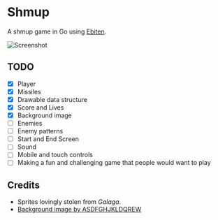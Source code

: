 # Shmup

A shmup game in Go using [Ebiten][ebiten].

![Screenshot][screenshot]

## TODO
- [x] Player
- [x] Missiles
- [x] Drawable data structure
- [X] Score and Lives
- [X] Background image
- [ ] Enemies
- [ ] Enemy patterns
- [ ] Start and End Screen
- [ ] Sound
- [ ] Mobile and touch controls
- [ ] Making a fun and challenging game that people would want to play

## Credits
- Sprites lovingly stolen from *Galaga*.
- [Background image by ASDFGHJKLDQREW][bg]

[ebiten]: https://hajimehoshi.github.io/ebiten/
[screenshot]:
https://raw.githubusercontent.com/mtimkovich/shmup/master/img/screenshot.png
[bg]: https://www.deviantart.com/asdfghjkldqrew/art/Space-743777252
